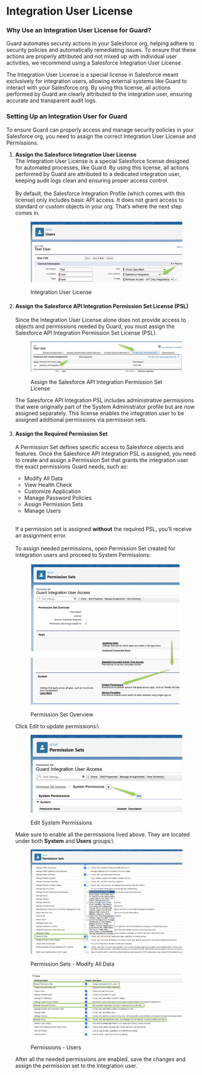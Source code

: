 # Integration User License

### Why Use an Integration User License for Guard?

Guard automates security actions in your Salesforce org, helping adhere to security policies and automatically remediating issues. To ensure that these actions are properly attributed and not mixed up with individual user activities, we recommend using a Salesforce Integration User License.

The Integration User License is a special license in Salesforce meant exclusively for integration users, allowing external systems like Guard to interact with your Salesforce org. By using this license, all actions performed by Guard are clearly attributed to the integration user, ensuring accurate and transparent audit logs.

### Setting Up an Integration User for Guard

To ensure Guard can properly access and manage security policies in your Salesforce org, you need to assign the correct Integration User License and Permissions.

1.  **Assign the Salesforce Integration User License**\
    The Integration User License is a special Salesforce license designed for automated processes, like Guard. By using this license, all actions performed by Guard are attributed to a dedicated integration user, keeping audit logs clean and ensuring proper access control.\
    \
    By default, the Salesforce Integration Profile (which comes with this license) only includes basic API access. It does not grant access to standard or custom objects in your org. That’s where the next step comes in.

    <figure><img src="../../.gitbook/assets/image (2).png" alt=""><figcaption><p>Integration User License</p></figcaption></figure>
2.  #### Assign the Salesforce API Integration Permission Set License (PSL)

    Since the Integration User License alone does not provide access to objects and permissions needed by Guard, you must assign the Salesforce API Integration Permission Set License (PSL).

    <figure><img src="../../.gitbook/assets/image (3).png" alt=""><figcaption><p>Assign the Salesforce API Integration Permission Set License</p></figcaption></figure>

    The Salesforce API Integration PSL includes administrative permissions that were originally part of the System Administrator profile but are now assigned separately. This license enables the integration user to be assigned additional permissions via permission sets.
3.  #### Assign the Required Permission Set

    A Permission Set defines specific access to Salesforce objects and features. Once the Salesforce API Integration PSL is assigned, you need to create and assign a Permission Set that grants the integration user the exact permissions Guard needs, such as:

    * Modify All Data
    * View Health Check
    * Customize Application
    * Manage Password Policies
    * Assign Permission Sets
    * Manage Users

    \
    If a permission set is assigned **without** the required PSL, you’ll receive an assignment error.\
    \
    To assign needed permissions, open Permission Set created for integration users and proceed to System Permissions:

    <figure><img src="../../.gitbook/assets/image (4).png" alt=""><figcaption><p>Permission Set Overview</p></figcaption></figure>

    Click Edit to update permissions:\


    <figure><img src="../../.gitbook/assets/image (5).png" alt=""><figcaption><p>Edit System Permissions</p></figcaption></figure>

    Make sure to enable all the permissions lived above. They are located under both **System** and **Users** groups:\


    <figure><img src="../../.gitbook/assets/image (6).png" alt=""><figcaption><p>Permission Sets - Modify All Data</p></figcaption></figure>

    <figure><img src="../../.gitbook/assets/image (7).png" alt=""><figcaption><p>Permissions - Users</p></figcaption></figure>

    After all the needed permissions are enabled, save the changes and assign the permission set to the Integration user.

